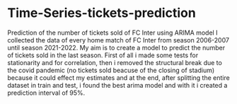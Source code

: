# Time-Series-tickets-prediction
Prediction of the number of tickets sold of FC Inter using ARIMA model
I collected the data of every home match of FC Inter from season 2006-2007 until season 2021-2022. My aim is to create a model to predict the number of tickets sold in the last season. First of all i made some tests for stationarity and for correlation, then i removed the structural break due to the covid pandemic (no tickets sold beacuse of the closing of stadium) because it could effect my estimates and at the end, after splitting the entire dataset in train and test, i found the best arima model and with it i created a prediction interval of 95%. 
